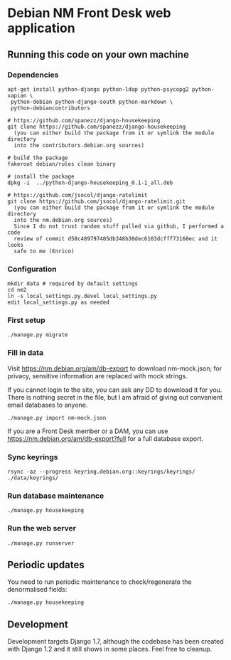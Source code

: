 Debian NM Front Desk web application
====================================

## Running this code on your own machine
### Dependencies
    
    apt-get install python-django python-ldap python-psycopg2 python-xapian \
     python-debian python-django-south python-markdown \
     python-debiancontributors

    # https://github.com/spanezz/django-housekeeping
    git clone https://github.com/spanezz/django-housekeeping
      (you can either build the package from it or symlink the module directory
      into the contributors.debian.org sources)

    # build the package
    fakeroot debian/rules clean binary

    # install the package
    dpkg -i  ../python-django-housekeeping_0.1-1_all.deb

    # https://github.com/jsocol/django-ratelimit
    git clone https://github.com/jsocol/django-ratelimit.git
      (you can either build the package from it or symlink the module directory
      into the nm.debian.org sources)
      Since I do not trust random stuff pulled via github, I performed a code
      review of commit d58c489797405db348b30dec6103dcfff73160ec and it looks
      safe to me (Enrico)

### Configuration

    mkdir data # required by default settings
    cd nm2
    ln -s local_settings.py.devel local_settings.py
    edit local_settings.py as needed

### First setup
    
    ./manage.py migrate

### Fill in data
Visit https://nm.debian.org/am/db-export to download nm-mock.json; for privacy,
sensitive information are replaced with mock strings.

If you cannot login to the site, you can ask any DD to download it for you.
There is nothing secret in the file, but I am afraid of giving out convenient
email databases to anyone.

    ./manage.py import nm-mock.json

If you are a Front Desk member or a DAM, you can use
https://nm.debian.org/am/db-export?full for a full database export.

### Sync keyrings
    rsync -az --progress keyring.debian.org::keyrings/keyrings/  ./data/keyrings/

### Run database maintenance
    
    ./manage.py housekeeping

### Run the web server
    
    ./manage.py runserver


## Periodic updates
You need to run periodic maintenance to check/regenerate the denormalised
fields:

    ./manage.py housekeeping


## Development
Development targets Django 1.7, although the codebase has been created with
Django 1.2 and it still shows in some places. Feel free to cleanup.
